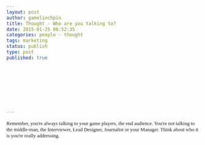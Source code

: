 ```yaml
---
layout: post
author: gamelinchpin
title: Thought - Who are you talking to?
date: 2015-01-25 06:52:35
categories: people - thought
tags: marketing
status: publish
type: post
published: true









---
```

<span class="Apple-style-span"
style="font-family: Verdana; font-size: 13px;">Remember, you're always talking to your game players, the end audience. You're not talking to the middle-man, the Interviewer, Lead Designer, Journalist or your
Manager. Think about who it is you're really addressing.</span>
